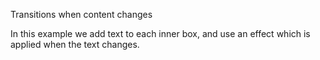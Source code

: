 Transitions when content changes

In this example we add text to each inner box, and use an effect which is applied when the text changes.
